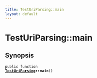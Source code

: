 ```yaml
---
title: TestUriParsing::main
layout: default
---
```


# TestUriParsing::main

## Synopsis

<code>public function <b><a href="TestUriParsing">TestUriParsing</a>::main</b>()</code>

